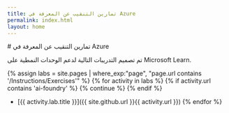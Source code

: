 ```yaml
---
title: تمارين التنقيب عن المعرفة في Azure
permalink: index.html
layout: home
---
```


<link rel="stylesheet" href="/styles.css">
# تمارين التنقيب عن المعرفة في Azure

تم تصميم التدريبات التالية لدعم الوحدات النمطية على Microsoft Learn.

 {% assign labs = site.pages | where_exp:"page", "page.url contains '/Instructions/Exercises'" %} {% for activity in labs  %} {% if activity.url contains 'ai-foundry' %} {% continue %} {% endif %}
- [{{ activity.lab.title }}]({{ site.github.url }}{{ activity.url }}) {% endfor %}
